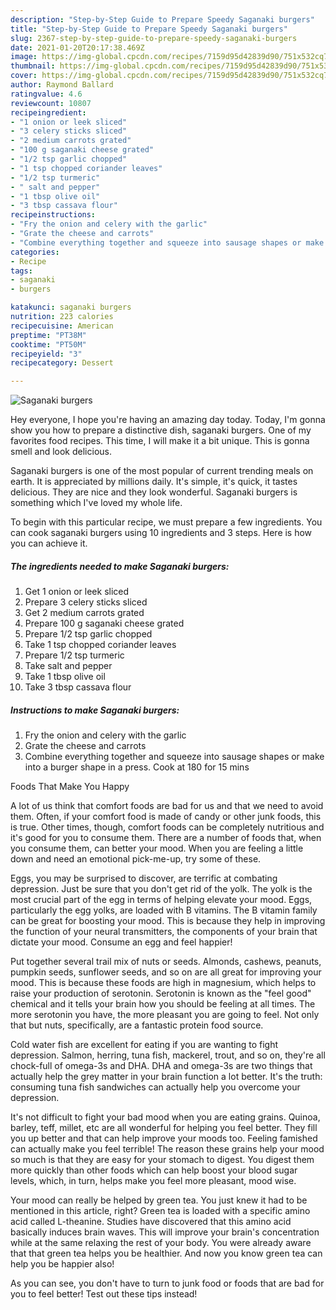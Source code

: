 ```yaml
---
description: "Step-by-Step Guide to Prepare Speedy Saganaki burgers"
title: "Step-by-Step Guide to Prepare Speedy Saganaki burgers"
slug: 2367-step-by-step-guide-to-prepare-speedy-saganaki-burgers
date: 2021-01-20T20:17:38.469Z
image: https://img-global.cpcdn.com/recipes/7159d95d42839d90/751x532cq70/saganaki-burgers-recipe-main-photo.jpg
thumbnail: https://img-global.cpcdn.com/recipes/7159d95d42839d90/751x532cq70/saganaki-burgers-recipe-main-photo.jpg
cover: https://img-global.cpcdn.com/recipes/7159d95d42839d90/751x532cq70/saganaki-burgers-recipe-main-photo.jpg
author: Raymond Ballard
ratingvalue: 4.6
reviewcount: 10807
recipeingredient:
- "1 onion or leek sliced"
- "3 celery sticks sliced"
- "2 medium carrots grated"
- "100 g saganaki cheese grated"
- "1/2 tsp garlic chopped"
- "1 tsp chopped coriander leaves"
- "1/2 tsp turmeric"
- " salt and pepper"
- "1 tbsp olive oil"
- "3 tbsp cassava flour"
recipeinstructions:
- "Fry the onion and celery with the garlic"
- "Grate the cheese and carrots"
- "Combine everything together and squeeze into sausage shapes or make into a burger shape in a press. Cook at 180 for 15 mins"
categories:
- Recipe
tags:
- saganaki
- burgers

katakunci: saganaki burgers 
nutrition: 223 calories
recipecuisine: American
preptime: "PT38M"
cooktime: "PT50M"
recipeyield: "3"
recipecategory: Dessert

---
```



![Saganaki burgers](https://img-global.cpcdn.com/recipes/7159d95d42839d90/751x532cq70/saganaki-burgers-recipe-main-photo.jpg)

Hey everyone, I hope you're having an amazing day today. Today, I'm gonna show you how to prepare a distinctive dish, saganaki burgers. One of my favorites food recipes. This time, I will make it a bit unique. This is gonna smell and look delicious.

Saganaki burgers is one of the most popular of current trending meals on earth. It is appreciated by millions daily. It's simple, it's quick, it tastes delicious. They are nice and they look wonderful. Saganaki burgers is something which I've loved my whole life.




To begin with this particular recipe, we must prepare a few ingredients. You can cook saganaki burgers using 10 ingredients and 3 steps. Here is how you can achieve it.

<!--inarticleads1-->

##### The ingredients needed to make Saganaki burgers:

1. Get 1 onion or leek sliced
1. Prepare 3 celery sticks sliced
1. Get 2 medium carrots grated
1. Prepare 100 g saganaki cheese grated
1. Prepare 1/2 tsp garlic chopped
1. Take 1 tsp chopped coriander leaves
1. Prepare 1/2 tsp turmeric
1. Take  salt and pepper
1. Take 1 tbsp olive oil
1. Take 3 tbsp cassava flour




<!--inarticleads2-->

##### Instructions to make Saganaki burgers:

1. Fry the onion and celery with the garlic
1. Grate the cheese and carrots
1. Combine everything together and squeeze into sausage shapes or make into a burger shape in a press. Cook at 180 for 15 mins




Foods That Make You Happy


A lot of us think that comfort foods are bad for us and that we need to avoid them. Often, if your comfort food is made of candy or other junk foods, this is true. Other times, though, comfort foods can be completely nutritious and it's good for you to consume them. There are a number of foods that, when you consume them, can better your mood. When you are feeling a little down and need an emotional pick-me-up, try some of these.

Eggs, you may be surprised to discover, are terrific at combating depression. Just be sure that you don't get rid of the yolk. The yolk is the most crucial part of the egg in terms of helping elevate your mood. Eggs, particularly the egg yolks, are loaded with B vitamins. The B vitamin family can be great for boosting your mood. This is because they help in improving the function of your neural transmitters, the components of your brain that dictate your mood. Consume an egg and feel happier!

Put together several trail mix of nuts or seeds. Almonds, cashews, peanuts, pumpkin seeds, sunflower seeds, and so on are all great for improving your mood. This is because these foods are high in magnesium, which helps to raise your production of serotonin. Serotonin is known as the "feel good" chemical and it tells your brain how you should be feeling at all times. The more serotonin you have, the more pleasant you are going to feel. Not only that but nuts, specifically, are a fantastic protein food source.

Cold water fish are excellent for eating if you are wanting to fight depression. Salmon, herring, tuna fish, mackerel, trout, and so on, they're all chock-full of omega-3s and DHA. DHA and omega-3s are two things that actually help the grey matter in your brain function a lot better. It's the truth: consuming tuna fish sandwiches can actually help you overcome your depression. 

It's not difficult to fight your bad mood when you are eating grains. Quinoa, barley, teff, millet, etc are all wonderful for helping you feel better. They fill you up better and that can help improve your moods too. Feeling famished can actually make you feel terrible! The reason these grains help your mood so much is that they are easy for your stomach to digest. You digest them more quickly than other foods which can help boost your blood sugar levels, which, in turn, helps make you feel more pleasant, mood wise.

Your mood can really be helped by green tea. You just knew it had to be mentioned in this article, right? Green tea is loaded with a specific amino acid called L-theanine. Studies have discovered that this amino acid basically induces brain waves. This will improve your brain's concentration while at the same relaxing the rest of your body. You were already aware that that green tea helps you be healthier. And now you know green tea can help you be happier also!

As you can see, you don't have to turn to junk food or foods that are bad for you to feel better! Test out  these tips  instead!

